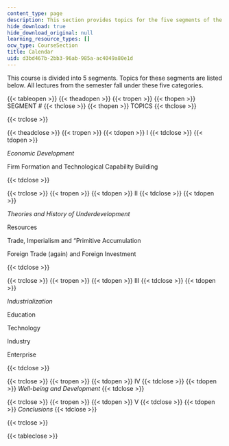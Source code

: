 ```yaml
---
content_type: page
description: This section provides topics for the five segments of the course.
hide_download: true
hide_download_original: null
learning_resource_types: []
ocw_type: CourseSection
title: Calendar
uid: d3bd467b-2bb3-96ab-985a-ac4049a80e1d
---
```


This course is divided into 5 segments. Topics for these segments are listed below. All lectures from the semester fall under these five categories.

{{< tableopen >}}
{{< theadopen >}}
{{< tropen >}}
{{< thopen >}}
SEGMENT #
{{< thclose >}}
{{< thopen >}}
TOPICS
{{< thclose >}}

{{< trclose >}}

{{< theadclose >}}
{{< tropen >}}
{{< tdopen >}}
I
{{< tdclose >}}
{{< tdopen >}}


_Economic Development_

Firm Formation and Technological Capability Building


{{< tdclose >}}

{{< trclose >}}
{{< tropen >}}
{{< tdopen >}}
II
{{< tdclose >}}
{{< tdopen >}}


_Theories and History of Underdevelopment_

Resources

Trade, Imperialism and “Primitive Accumulation

Foreign Trade (again) and Foreign Investment


{{< tdclose >}}

{{< trclose >}}
{{< tropen >}}
{{< tdopen >}}
III
{{< tdclose >}}
{{< tdopen >}}


_Industrialization_

Education

Technology

Industry

Enterprise


{{< tdclose >}}

{{< trclose >}}
{{< tropen >}}
{{< tdopen >}}
IV
{{< tdclose >}}
{{< tdopen >}}
_Well-being and Development_
{{< tdclose >}}

{{< trclose >}}
{{< tropen >}}
{{< tdopen >}}
V
{{< tdclose >}}
{{< tdopen >}}
_Conclusions_
{{< tdclose >}}

{{< trclose >}}

{{< tableclose >}}